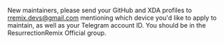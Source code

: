 New maintainers, please send your GitHub and XDA profiles to rremix.devs@gmail.com mentioning which device you'd like to apply to maintain, as well as your Telegram account ID. You should be in the ResurrectionRemix Official group.
